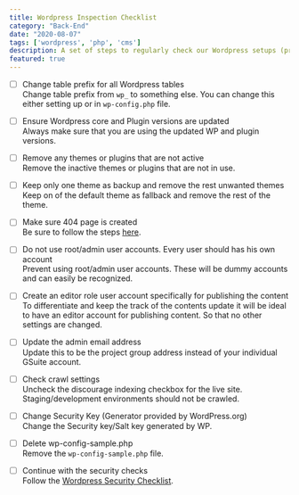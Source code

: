 ```yaml
---
title: Wordpress Inspection Checklist
category: "Back-End"
date: "2020-08-07"
tags: ['wordpress', 'php', 'cms']
description: A set of steps to regularly check our Wordpress setups (production, staging, development).
featured: true
---
```


- [ ] Change table prefix for all Wordpress tables  
Change table prefix from `wp_` to something else. You can change this either setting up or in `wp-config.php` file.

- [ ] Ensure Wordpress core and Plugin versions are updated  
Always make sure that you are using the updated WP and plugin versions.

- [ ] Remove any themes or plugins that are not active  
Remove the inactive themes or plugins that are not in use.

- [ ] Keep only one theme as backup and remove the rest unwanted themes  
Keep on of the default theme as fallback and remove the rest of the theme.

- [ ] Make sure 404 page is created  
Be sure to follow the steps [here](/checklist/designing-a-404-page).

- [ ] Do not use root/admin user accounts. Every user should has his own account  
Prevent using root/admin user accounts. These will be dummy accounts and can easily be recognized.

- [ ] Create an editor role user account specifically for publishing the content  
To differentiate and keep the track of the contents update it will be ideal to have an editor account for publishing content. So that no other settings are changed.

- [ ] Update the admin email address  
Update this to be the project group address instead of your individual GSuite account.

- [ ] Check crawl settings  
Uncheck the discourage indexing checkbox for the live site. Staging/development environments should not be crawled.

- [ ] Change Security Key (Generator provided by WordPress.org)  
Change the Security key/Salt key generated by WP.

- [ ] Delete wp-config-sample.php  
Remove the `wp-config-sample.php` file.

- [ ] Continue with the security checks  
Follow the [Wordpress Security Checklist](/checklist/wordpress-security-checklist).